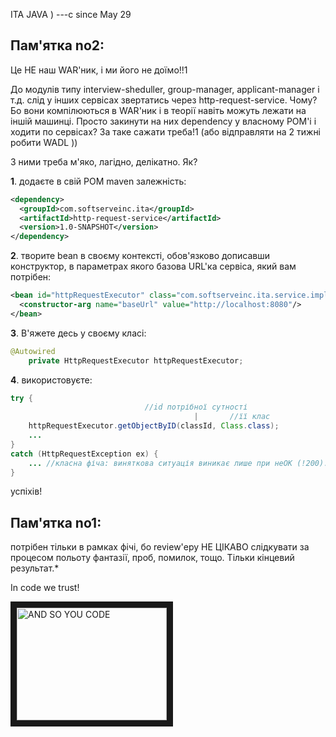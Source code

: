 ITA JAVA )
---c
since May 29


Пам'ятка no2:
--
Це НЕ наш WAR'ник, і ми його не доїмо!!1

До модулів типу interview-sheduller, group-manager, applicant-manager і т.д. слід у інших сервісах звертатись через http-request-service. Чому? Бо вони компілюються в WAR'ник і в теорії навіть можуть лежати на іншій машинці. Просто закинути на них dependency у власному POM'і і ходити по сервісах? За таке сажати треба!1 (або відправляти на 2 тижні робити WADL ))

З ними треба м'яко, лагідно, делікатно.
Як?

__1__. додаєте в свій POM maven залежність:

````xml
<dependency>
  <groupId>com.softserveinc.ita</groupId>
  <artifactId>http-request-service</artifactId>
  <version>1.0-SNAPSHOT</version>
</dependency>
````

__2__. творите bean в своєму контексті, обов'язково дописавши конструктор, в параметрах якого базова URL'ка сервіса, який вам потрібен:

````xml
<bean id="httpRequestExecutor" class="com.softserveinc.ita.service.impl.HttpRequestExecutorRestImpl">
  <constructor-arg name="baseUrl" value="http://localhost:8080"/>
</bean>
````

__3__. В'яжете десь у своєму класі:

````java
@Autowired
    private HttpRequestExecutor httpRequestExecutor;
````

__4__. використовуєте:

````java
try {
                              //id потрібної сутності
                                         |       //її клас
    httpRequestExecutor.getObjectByID(classId, Class.class);
    ...
}
catch (HttpRequestException ex) {
    ... //класна фіча: виняткова ситуація виникає лише при неОК (!200).
}
````

успіхів!

Пам'ятка no1:
--
потрібен тільки в рамках фічі, бо review'еру НЕ ЦІКАВО слідкувати за процесом польоту фантазії, проб, помилок, тощо. Тільки кінцевий результат.*

In code we trust!

<a href="http://www.youtube.com/watch?feature=player_embedded&v=Eq3CuMDXaPs
" target="_blank"><img src="http://img.youtube.com/vi/Eq3CuMDXaPs/0.jpg" 
alt="AND SO YOU CODE" width="240" height="180" border="10" /></a>

